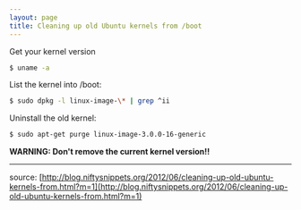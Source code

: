```yaml
---
layout: page
title: Cleaning up old Ubuntu kernels from /boot
---
```


Get your kernel version

```bash
$ uname -a
```

List the kernel into /boot:

```bash
$ sudo dpkg -l linux-image-\* | grep ^ii
```

Uninstall the old kernel:

```bash
$ sudo apt-get purge linux-image-3.0.0-16-generic
```

**WARNING: Don't remove the current kernel version!!**


-------------------------------
source: [http://blog.niftysnippets.org/2012/06/cleaning-up-old-ubuntu-kernels-from.html?m=1](http://blog.niftysnippets.org/2012/06/cleaning-up-old-ubuntu-kernels-from.html?m=1)
